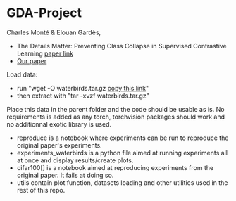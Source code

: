 # GDA-Project
Charles Monté &amp; Elouan Gardès, 
- The Details Matter: Preventing Class Collapse in Supervised Contrastive Learning [paper link](https://mdpi-res.com/d_attachment/csmf/csmf-03-00004/article_deploy/csmf-03-00004.pdf?version=1650444797)
- [Our paper](https://www.overleaf.com/4548983824dskwwxgsthcy#58a21c)

Load data:
- run "wget -O waterbirds.tar.gz [copy this link](https://nlp.stanford.edu/data/dro/waterbird_complete95_forest2water2.tar.gz)"
- then extract with "tar -xvzf waterbirds.tar.gz"

Place this data in the parent folder and the code should be usable as is. No requirements is added as any torch, torchvision packages should work and no additionnal exotic library is used.

- reproduce is a notebook where experiments can be run to reproduce the original paper's experiments.
- experiments_waterbirds is a python file aimed at running experiments all at once and display results/create plots.
- cifar100[] is a notebook aimed at reproducing experiments from the original paper. It fails at doing so.
- utils contain plot function, datasets loading and other utilities used in the rest of this repo.

